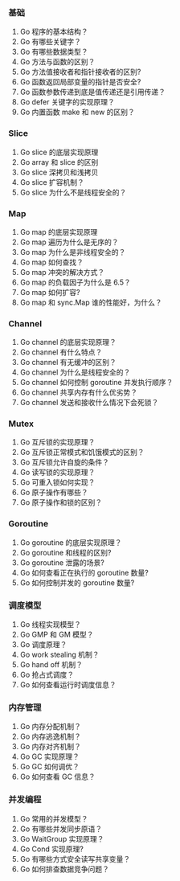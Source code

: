 ### 基础

1. Go 程序的基本结构？
2. Go 有哪些关键字？
3. Go 有哪些数据类型？
4. Go 方法与函数的区别？
5. Go 方法值接收者和指针接收者的区别?
6. Go 函数返回局部变量的指针是否安全?
7. Go 函数参数传递到底是值传递还是引用传递？
8. Go defer 关键字的实现原理？
9. Go 内置函数 make 和 new 的区别？

### Slice

1. Go slice 的底层实现原理
2. Go array 和 slice 的区别
3. Go slice 深拷贝和浅拷贝
4. Go slice 扩容机制？
5. Go slice 为什么不是线程安全的？

### Map

1. Go map 的底层实现原理
2. Go map 遍历为什么是无序的？
3. Go map 为什么是非线程安全的？
4. Go map 如何查找？
5. Go map 冲突的解决方式？
6. Go map 的负载因子为什么是 6.5？
7. Go map 如何扩容?
8. Go map 和 sync.Map 谁的性能好，为什么？

### Channel

1. Go channel 的底层实现原理？
2. Go channel 有什么特点？
3. Go channel 有无缓冲的区别？
4. Go channel 为什么是线程安全的？
5. Go channel 如何控制 goroutine 并发执行顺序？
6. Go channel 共享内存有什么优劣势？
7. Go channel 发送和接收什么情况下会死锁？

### Mutex

1. Go 互斥锁的实现原理？
2. Go 互斥锁正常模式和饥饿模式的区别？
3. Go 互斥锁允许自旋的条件？
4. Go 读写锁的实现原理？
5. Go 可重入锁如何实现？
6. Go 原子操作有哪些？
7. Go 原子操作和锁的区别？

### Goroutine

1. Go goroutine 的底层实现原理？
2. Go goroutine 和线程的区别?
3. Go goroutine 泄露的场景?
4. Go 如何查看正在执行的 goroutine 数量?
5. Go 如何控制并发的 goroutine 数量?

### 调度模型

1. Go 线程实现模型？
2. Go GMP 和 GM 模型？
3. Go 调度原理？
4. Go work stealing 机制？
5. Go hand off 机制？
6. Go 抢占式调度？
7. Go 如何查看运行时调度信息？

### 内存管理

1. Go 内存分配机制？
2. Go 内存逃逸机制？
3. Go 内存对齐机制？
4. Go GC 实现原理？
5. Go GC 如何调优？
6. Go 如何查看 GC 信息？

### 并发编程

1. Go 常用的并发模型？
2. Go 有哪些并发同步原语？
3. Go WaitGroup 实现原理？
4. Go Cond 实现原理?
5. Go 有哪些方式安全读写共享变量？
6. Go 如何排查数据竞争问题？
